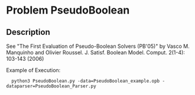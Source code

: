 # Problem PseudoBoolean
## Description
See "The First Evaluation of Pseudo-Boolean Solvers (PB'05)" by Vasco M. Manquinho and Olivier Roussel. J. Satisf. Boolean Model. Comput. 2(1-4): 103-143 (2006)

Example of Execution:
```
  python3 PseudoBoolean.py -data=PseudoBoolean_example.opb -dataparser=PseudoBoolean_Parser.py
